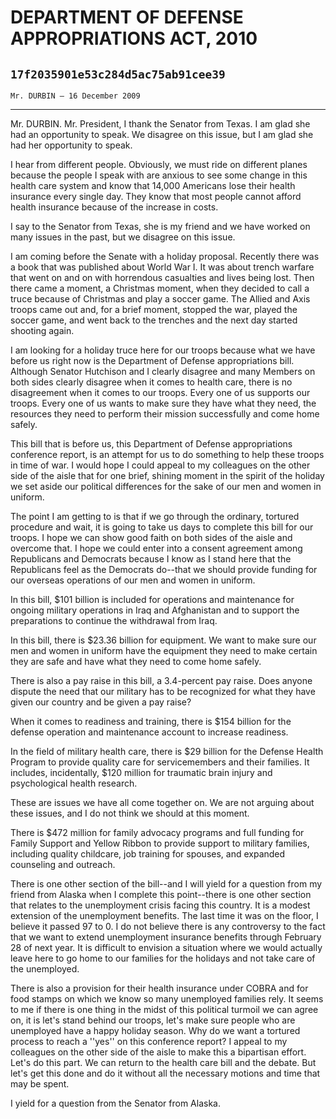 # DEPARTMENT OF DEFENSE APPROPRIATIONS ACT, 2010
## `17f2035901e53c284d5ac75ab91cee39`
`Mr. DURBIN — 16 December 2009`

---


Mr. DURBIN. Mr. President, I thank the Senator from Texas. I am glad 
she had an opportunity to speak. We disagree on this issue, but I am 
glad she had her opportunity to speak.

I hear from different people. Obviously, we must ride on different 
planes because the people I speak with are anxious to see some change 
in this health care system and know that 14,000 Americans lose their 
health insurance every single day. They know that most people cannot 
afford health insurance because of the increase in costs.

I say to the Senator from Texas, she is my friend and we have worked 
on many issues in the past, but we disagree on this issue.

I am coming before the Senate with a holiday proposal. Recently there 
was a book that was published about World War I. It was about trench 
warfare that went on and on with horrendous casualties and lives being 
lost. Then there came a moment, a Christmas moment, when they decided 
to call a truce because of Christmas and play a soccer game. The Allied 
and Axis troops came out and, for a brief moment, stopped the war, 
played the soccer game, and went back to the trenches and the next day 
started shooting again.

I am looking for a holiday truce here for our troops because what we 
have before us right now is the Department of Defense appropriations 
bill. Although Senator Hutchison and I clearly disagree and many 
Members on both sides clearly disagree when it comes to health care, 
there is no disagreement when it comes to our troops. Every one of us 
supports our troops. Every one of us wants to make sure they have what 
they need, the resources they need to perform their mission 
successfully and come home safely.

This bill that is before us, this Department of Defense 
appropriations conference report, is an attempt for us to do something 
to help these troops in time of war. I would hope I could appeal to my 
colleagues on the other side of the aisle that for one brief, shining 
moment in the spirit of the holiday we set aside our political 
differences for the sake of our men and women in uniform.

The point I am getting to is that if we go through the ordinary, 
tortured procedure and wait, it is going to take us days to complete 
this bill for our troops. I hope we can show good faith on both sides 
of the aisle and overcome that. I hope we could enter into a consent 
agreement among Republicans and Democrats because I know as I stand 
here that the Republicans feel as the Democrats do--that we should 
provide funding for our overseas operations of our men and women in 
uniform.

In this bill, $101 billion is included for operations and maintenance 
for ongoing military operations in Iraq and Afghanistan and to support 
the preparations to continue the withdrawal from Iraq.

In this bill, there is $23.36 billion for equipment. We want to make 
sure our men and women in uniform have the equipment they need to make 
certain they are safe and have what they need to come home safely.

There is also a pay raise in this bill, a 3.4-percent pay raise. Does 
anyone dispute the need that our military has to be recognized for what 
they have given our country and be given a pay raise?

When it comes to readiness and training, there is $154 billion for 
the defense operation and maintenance account to increase readiness.

In the field of military health care, there is $29 billion for the 
Defense Health Program to provide quality care for servicemembers and 
their families. It includes, incidentally, $120 million for traumatic 
brain injury and psychological health research.

These are issues we have all come together on. We are not arguing 
about these issues, and I do not think we should at this moment.

There is $472 million for family advocacy programs and full funding 
for Family Support and Yellow Ribbon to provide support to military 
families, including quality childcare, job training for spouses, and 
expanded counseling and outreach.

There is one other section of the bill--and I will yield for a 
question from my friend from Alaska when I complete this point--there 
is one other section that relates to the unemployment crisis facing 
this country. It is a modest extension of the unemployment benefits. 
The last time it was on the floor, I believe it passed 97 to 0. I do 
not believe there is any controversy to the fact that we want to extend 
unemployment insurance benefits through February 28 of next year. It is 
difficult to envision a situation where we would actually leave here to 
go home to our families for the holidays and not take care of the 
unemployed.

There is also a provision for their health insurance under COBRA and 
for food stamps on which we know so many unemployed families rely. It 
seems to me if there is one thing in the midst of this political 
turmoil we can agree on, it is let's stand behind our troops, let's 
make sure people who are unemployed have a happy holiday season. Why do 
we want a tortured process to reach a ''yes'' on this conference 
report? I appeal to my colleagues on the other side of the aisle to 
make this a bipartisan effort. Let's do this part. We can return to the 
health care bill and the debate. But let's get this done and do it 
without all the necessary motions and time that may be spent.

I yield for a question from the Senator from Alaska.